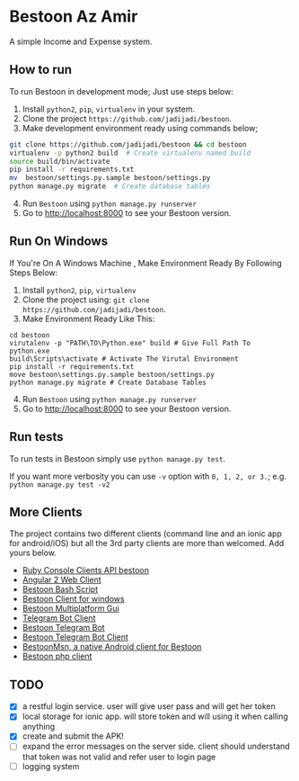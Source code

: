 
# Bestoon Az Amir

A simple Income and Expense system.

## How to run

To run Bestoon in development mode; Just use steps below:

1. Install `python2`, `pip`, `virtualenv` in your system.
2. Clone the project `https://github.com/jadijadi/bestoon`.
3. Make development environment ready using commands below;

  ```bash
  git clone https://github.com/jadijadi/bestoon && cd bestoon
  virtualenv -p python2 build  # Create virtualenv named build
  source build/bin/activate
  pip install -r requirements.txt
  mv  bestoon/settings.py.sample bestoon/settings.py
  python manage.py migrate  # Create database tables
  ```

4. Run `Bestoon` using `python manage.py runserver`
5. Go to [http://localhost:8000](http://localhost:8000) to see your Bestoon version.

## Run On Windows

If You're On A Windows Machine , Make Environment Ready By Following Steps Below:
1. Install `python2`, `pip`, `virtualenv` 
2. Clone the project using:  `git clone https://github.com/jadijadi/bestoon`.
3. Make Environment Ready Like This:
``` Command Prompt
cd bestoon
virutalenv -p "PATH\TO\Python.exe" build # Give Full Path To python.exe
build\Scripts\activate # Activate The Virutal Environment
pip install -r requirements.txt
move bestoon\settings.py.sample bestoon/settings.py
python manage.py migrate # Create Database Tables
```
4. Run `Bestoon` using `python manage.py runserver`
5. Go to [http://localhost:8000](http://localhost:8000) to see your Bestoon version.

## Run tests

To run tests in Bestoon simply use `python manage.py test`.

If you want more verbosity you can use `-v` option with `0, 1, 2, or 3.`; e.g. `python manage.py test -v2`

## More Clients

The project contains two different clients (command line and an ionic app for android/iOS) but all the 3rd party clients are more than welcomed. Add yours below.

- [Ruby Console Clients API bestoon](http://github.com/shayanzare007/ruby-bestoon-api)
- [Angular 2 Web Client](https://github.com/n1arash/ngBestoon)
- [Bestoon Bash Script](https://github.com/moeinroid/Bestoon-bash-script)
- [Bestoon Client for windows](https://github.com/BakhtiariMohammad/Bestoon-Client-for-windows)
- [Bestoon Multiplatform Gui](https://github.com/alireza6677/BestoonGui)
- [Telegram Bot Client](https://github.com/farbodgame/bestoon-telegram)
- [Bestoon Telegram Bot](https://github.com/AlirezaieS/BestoonBot)
- [Bestoon Telegram Bot Client](https://github.com/MojtabaMonfared/BestoonClient)
- [BestoonMsn, a native Android client for Bestoon](https://github.com/theOneWithMind/BestoonMsn)
- [Bestoon php client](https://github.com/iamalirezaj/bestoon-php-client)



## TODO
- [x] a restful login service. user will give user pass and will get her token
- [x] local storage for ionic app. will store token and will using it when calling anything
- [x] create and submit the APK!
- [ ] expand the error messages on the server side. client should understand that token was not valid and refer user to login page
- [ ] logging system
